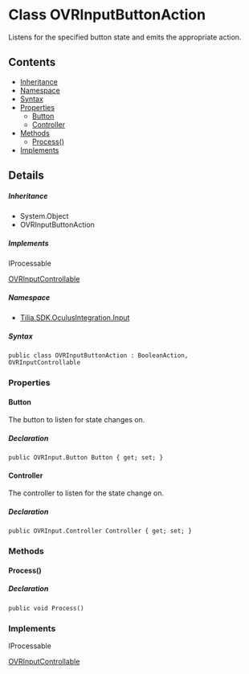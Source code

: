 # Class OVRInputButtonAction

Listens for the specified button state and emits the appropriate action.

## Contents

* [Inheritance]
* [Namespace]
* [Syntax]
* [Properties]
  * [Button]
  * [Controller]
* [Methods]
  * [Process()]
* [Implements]

## Details

##### Inheritance

* System.Object
* OVRInputButtonAction

##### Implements

IProcessable

[OVRInputControllable]

##### Namespace

* [Tilia.SDK.OculusIntegration.Input]

##### Syntax

```
public class OVRInputButtonAction : BooleanAction, OVRInputControllable
```

### Properties

#### Button

The button to listen for state changes on.

##### Declaration

```
public OVRInput.Button Button { get; set; }
```

#### Controller

The controller to listen for the state change on.

##### Declaration

```
public OVRInput.Controller Controller { get; set; }
```

### Methods

#### Process()

##### Declaration

```
public void Process()
```

### Implements

IProcessable

[OVRInputControllable]

[Tilia.SDK.OculusIntegration.Input]: README.md
[OVRInputControllable]: OVRInputControllable.md
[Inheritance]: #Inheritance
[Namespace]: #Namespace
[Syntax]: #Syntax
[Properties]: #Properties
[Button]: #Button
[Controller]: #Controller
[Methods]: #Methods
[Process()]: #Process
[Implements]: #Implements
